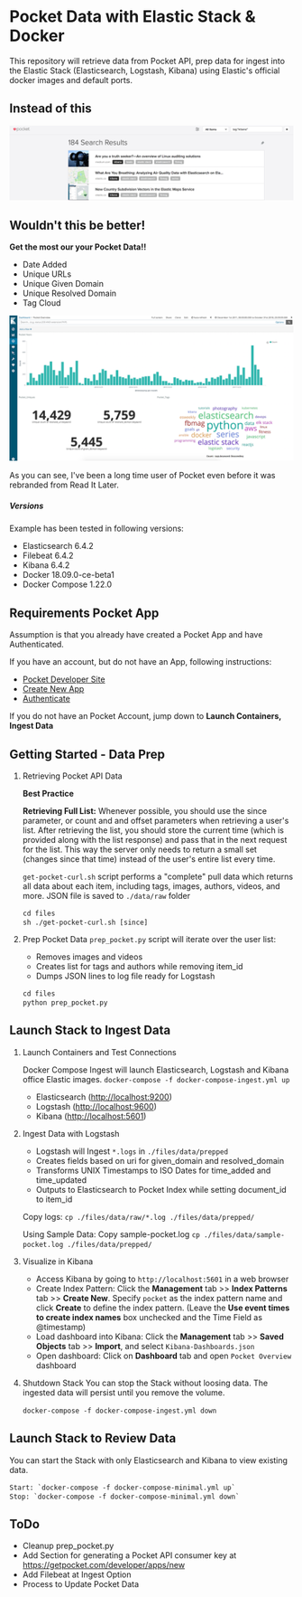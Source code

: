 # Pocket Data with Elastic Stack & Docker
This repository will retrieve data from Pocket API, prep data for ingest into the Elastic Stack (Elasticsearch, Logstash, Kibana) using Elastic's official docker images and default ports. 

## Instead of this
![](pocket.png)

## Wouldn't this be better!
**Get the most our your Pocket Data!!**
- Date Added
- Unique URLs
- Unique Given Domain
- Unique Resolved Domain
- Tag Cloud

![](kibana.png)

As you can see, I've been a long time user of Pocket even before it was rebranded from Read It Later.


##### Versions

Example has been tested in following versions:
- Elasticsearch 6.4.2
- Filebeat 6.4.2
- Kibana 6.4.2
- Docker 18.09.0-ce-beta1
- Docker Compose 1.22.0

## Requirements Pocket App
Assumption is that you already have created a Pocket App and have Authenticated. 

If you have an account, but do not have an App, following instructions:

- [Pocket Developer Site](https://getpocket.com/developer/)
- [Create New App](https://getpocket.com/developer/apps/new)
- [Authenticate](https://getpocket.com/developer/docs/authentication)

If you do not have an Pocket Account, jump down to **Launch Containers, Ingest Data**

## Getting Started - Data Prep
1. Retrieving Pocket API Data

    **Best Practice** 

    **Retrieving Full List:** Whenever possible, you should use the since parameter, or count and and offset parameters when retrieving a user's list. After retrieving the list, you should store the current time (which is provided along with the list response) and pass that in the next request for the list. This way the server only needs to return a small set (changes since that time) instead of the user's entire list every time.

    `get-pocket-curl.sh` script performs a "complete" pull data which returns all data about each item, including tags, images, authors, videos, and more. JSON file is saved to `./data/raw` folder

    ``` 
    cd files
    sh ./get-pocket-curl.sh [since]
    ```

2. Prep Pocket Data 
	`prep_pocket.py` script will iterate over the user list: 
	- Removes images and videos
	- Creates list for tags and authors while removing item_id
	- Dumps JSON lines to log file ready for Logstash

    ``` 
    cd files
    python prep_pocket.py
    ```

## Launch Stack to Ingest Data
1. Launch Containers and Test Connections

	Docker Compose Ingest will launch Elasticsearch, Logstash and Kibana office Elastic images.
	`docker-compose -f docker-compose-ingest.yml up`

	- Elasticsearch ([http://localhost:9200](http://localhost:9200))
	- Logstash  ([http://localhost:9600](http://localhost:9600))
	- Kibana ([http://localhost:5601](http://localhost:5601)) 
	

2. Ingest Data with Logstash
	- Logstash will Ingest `*.logs` in `./files/data/prepped` 
	- Creates fields based on uri for given_domain and resolved_domain
	- Transforms UNIX Timestamps to ISO Dates for time_added and time_updated
	- Outputs to Elasticsearch to Pocket Index while setting document_id to item_id 

	Copy logs:
	``` cp ./files/data/raw/*.log ./files/data/prepped/ ```

	Using Sample Data:
	Copy sample-pocket.log `cp ./files/data/sample-pocket.log ./files/data/prepped/`

3. Visualize in Kibana
	- Access Kibana by going to `http://localhost:5601` in a web browser
	- Create Index Pattern:  Click the **Management** tab >> **Index Patterns** tab >> **Create New**. Specify `pocket` as the index pattern name and click **Create** to define the index pattern. (Leave the **Use event times to create index names** box unchecked and the Time Field as @timestamp)
	- Load dashboard into Kibana: Click the **Management** tab >> **Saved Objects** tab >> **Import**, and select `Kibana-Dashboards.json`
	- Open dashboard: Click on **Dashboard** tab and open `Pocket Overview` dashboard

4. Shutdown Stack
You can stop the Stack without loosing data. The ingested data will persist until you remove the volume.

	```docker-compose -f docker-compose-ingest.yml down```

## Launch Stack to Review Data
You can start the Stack with only Elasticsearch and Kibana to view existing data.

	Start: `docker-compose -f docker-compose-minimal.yml up`
	Stop: `docker-compose -f docker-compose-minimal.yml down`

## ToDo
- Cleanup prep_pocket.py 
- Add Section for generating a Pocket API consumer key at https://getpocket.com/developer/apps/new
- Add Filebeat at Ingest Option
- Process to Update Pocket Data